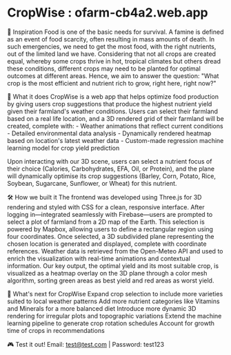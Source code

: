 # CropWise : ofarm-cb4a2.web.app

🌱 Inspiration
    Food is one of the basic needs for survival. A famine is defined as an event of food scarcity, often resulting in mass amounts of death. In such emergencies, we need to get the most food, with the right nutrients, out of the limited land we have. Considering that not all crops are created equal, whereby some crops thrive in hot, tropical climates but others dread these conditions, different crops may need to be planted for optimal outcomes at different areas. Hence, we aim to answer the question: "What crop is the most efficient and nutrient rich to grow, right here, right now?"

🚀 What it does
  CropWise is a web app that helps optimize food production by giving users crop suggestions that produce the highest nutrient yield given their farmland's weather conditions. Users can select their farmland based on a real life location, and a 3D rendered grid of their farmland will be created, complete with:
    - Weather animations that reflect current conditions
    - Detailed environmental data analysis
    - Dynamically rendered heatmap based on location's latest weather data
    - Custom-made regression machine learning model for crop yield prediction
    
Upon interacting with our 3D scene, users can select a nutrient focus of their choice (Calories, Carbohydrates, EFA, Oil, or Protein), and the plane will dynamically optimise its crop suggestions (Barley, Corn, Potato, Rice, Soybean, Sugarcane, Sunflower, or Wheat) for this nutrient.

🛠️ How we built it
    The frontend was developed using Three.js for 3D rendering and styled with CSS for a clean, responsive interface. After logging in—integrated seamlessly with Firebase—users are prompted to select a plot of farmland from a 2D map of the Earth. This selection is powered by Mapbox, allowing users to define a rectangular region using four coordinates. Once selected, a 3D subdivided plane representing the chosen location is generated and displayed, complete with coordinate references. Weather data is retrieved from the Open-Meteo API and used to enrich the visualization with real-time animations and contextual information. Our key output, the optimal yield and its most suitable crop, is visualized as a heatmap overlay on the 3D plane through a color mesh algorithm, sorting green areas as best yield and red areas as worst yield.

  
🔮 What's next for CropWise
    Expand crop selection to include more varieties suited to local weather patterns
    Add more nutrient categories like Vitamins and Minerals for a more balanced diet
    Introduce more dynamic 3D rendering for irregular plots and topographic variations
    Extend the machine learning pipeline to generate crop rotation schedules
    Account for growth time of crops in recommendations

🎮 Test it out!
Email: test@test.com | Password: test123
